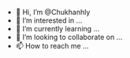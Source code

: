 - 👋 Hi, I’m @Chukhanhly
- 👀 I’m interested in ...
- 🌱 I’m currently learning ...
- 💞️ I’m looking to collaborate on ...
- 📫 How to reach me ...

<!---
Chukhanhly/Chukhanhly is a ✨ special ✨ repository because its `README.md` (this file) appears on your GitHub profile.
You can click the Preview link to take a look at your changes.
--->
